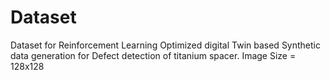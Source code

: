 # Dataset
Dataset for Reinforcement Learning Optimized digital Twin based Synthetic data generation for Defect detection of titanium spacer.
Image Size = 128x128
